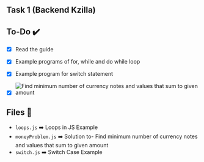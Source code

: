 ## Task 1 (Backend Kzilla)

## To-Do ✔️

- [x] Read the guide
- [x] Example programs of for, while and do while loop
- [x] Example program for switch statement
- [x] ![Find minimum number of currency notes and values that sum to given amount](https://www.geeksforgeeks.org/find-number-currency-notes-sum-upto-given-amount/)


## Files 📂
- `loops.js` ➡️ Loops in JS Example
- `moneyProblem.js` ➡️ Solution to- Find minimum number of currency notes and values that sum to given amount
- `switch.js` ➡️ Switch Case Example